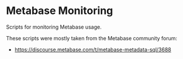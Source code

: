 # Metabase Monitoring

Scripts for monitoring Metabase usage.

These scripts were mostly taken from the Metabase community forum:

- https://discourse.metabase.com/t/metabase-metadata-sql/3688
